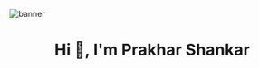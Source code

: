 <img src='https://containous.ghost.io/content/images/2019/11/logoBuilder--1-.png'  alt="banner"></img>

<h1 align="center">Hi 👋, I'm Prakhar Shankar</h1>




